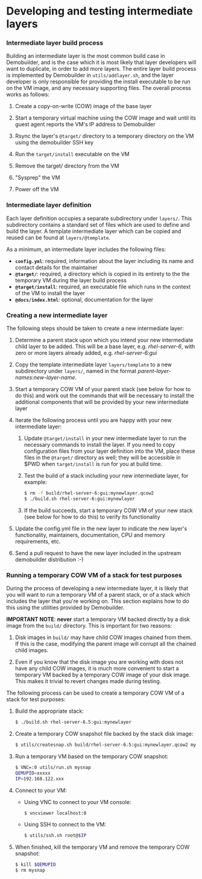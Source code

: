 # Developing and testing intermediate layers

### Intermediate layer build process

Building an intermediate layer is the most common build case in Demobuilder, and is the case which it is most likely that layer developers will want to duplicate, in order to add more layers.  The entire layer build process is implemented by Demobuilder in `utils/addlayer.sh`, and the layer developer is only responsible for providing the install executable to be run on the VM image, and any necessary supporting files.  The overall process works as follows:

1. Create a copy-on-write (COW) image of the base layer

1. Start a temporary virtual machine using the COW image and wait until its guest agent reports the VM's IP address to Demobuilder

1. Rsync the layer's `@target/` directory to a temporary directory on the VM using the demobuilder SSH key

1. Run the `target/install` executable on the VM

1. Remove the target/ directory from the VM

1. "Sysprep" the VM

1. Power off the VM

### Intermediate layer definition

Each layer definition occupies a separate subdirectory under `layers/`.  This subdirectory contains a standard set of files which are used to define and build the layer.  A template intermediate layer which can be copied and reused can be found at `layers/@template`.

As a minimum, an intermediate layer includes the following files:

- **`config.yml`**: required, information about the layer including its name and contact details for the maintainer
- **`@target/`**: required, a directory which is copied in its entirety to the the temporary VM during the layer build process
- **`@target/install`**: required, an executable file which runs in the context of the VM to install the layer
- **`@docs/index.html`**: optional, documentation for the layer

### Creating a new intermediate layer

The following steps should be taken to create a new intermediate layer:

1. Determine a parent stack upon which you intend your new intermediate child layer to be added.  This will be a base layer, e.g. *rhel-server-6*, with zero or more layers already added, e.g. *rhel-server-6:gui*

1. Copy the template intermediate layer `layers/template` to a new subdirectory under `layers/`, named in the format *parent-layer-names:new-layer-name*.

1. Start a temporary COW VM of your parent stack (see below for how to do this) and work out the commands that will be necessary to install the additional components that will be provided by your new intermediate layer

1. Iterate the following process until you are happy with your new intermediate layer:

   1. Update `@target/install` in your new intermediate layer to run the necessary commands to install the layer.  If you need to copy configuration files from your layer definition into the VM, place these files in the `@target/` directory as well; they will be accessible in $PWD when `target/install` is run for you at build time.

   1. Test the build of a stack including your new intermediate layer, for example:

      ```bash
      $ rm -f build/rhel-server-6:gui:mynewlayer.qcow2
      $ ./build.sh rhel-server-6:gui:mynewlayer
      ```

   1. If the build succeeds, start a temporary COW VM of your new stack (see below for how to do this) to verify its functionality

1. Update the config.yml file in the new layer to indicate the new layer's functionality, maintainers, documentation, CPU and memory requirements, etc.

1. Send a pull request to have the new layer included in the upstream demobuilder distribution :-)

### Running a temporary COW VM of a stack for test purposes

During the process of developing a new intermediate layer, it is likely that you will want to run a temporary VM of a parent stack, or of a stack which includes the layer that you're working on.  This section explains how to do this using the utilities provided by Demobuilder.

**IMPORTANT NOTE**: **never** start a temporary VM backed directly by a disk image from the `build/` directory.  This is important for two reasons:

1. Disk images in `build/` may have child COW images chained from them.  If this is the case, modifying the parent image will corrupt all the chained child images.

1. Even if you know that the disk image you are working with does not have any child COW images, it is much more convenient to start a temporary VM backed by a temporary COW image of your disk image.  This makes it trivial to revert changes made during testing.

The following process can be used to create a temporary COW VM of a stack for test purposes:

1. Build the appropriate stack:

   ```bash
   $ ./build.sh rhel-server-6.5:gui:mynewlayer
   ```

1. Create a temporary COW snapshot file backed by the stack disk image:

   ```bash
   $ utils/createsnap.sh build/rhel-server-6.5:gui:mynewlayer.qcow2 mysnap
   ```

1. Run a temporary VM based on the temporary COW snapshot:

   ```bash
   $ VNC=:0 utils/run.sh mysnap
   QEMUPID=xxxxx
   IP=192.168.122.xxx
   ```

1. Connect to your VM:

   - Using VNC to connect to your VM console:

      ```bash
      $ vncviewer localhost:0
      ```

   - Using SSH to connect to the VM:

      ```bash
      $ utils/ssh.sh root@$IP
      ```

1. When finished, kill the temporary VM and remove the temporary COW snapshot:

   ```bash
   $ kill $QEMUPID
   $ rm mysnap
   ```
